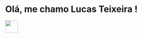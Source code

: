 # Olá, me chamo Lucas Teixeira !

<img loading="lazy" src="https://cdn.jsdelivr.net/gh/devicons/devicon/icons/git/git-original.svg" width="40" height="40"/>
